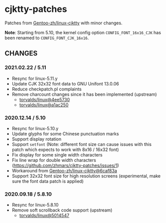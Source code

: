 # cjktty-patches

Patches from [Gentoo-zh/linux-cjktty](https://github.com/Gentoo-zh/linux-cjktty) with minor changes.

**Note**: Starting from 5.10, the kernel config option `CONFIG_FONT_16x16_CJK` has been renamed to `CONFIG_FONT_CJK_16x16`.

## CHANGES

### 2021.02.22 / 5.11

- Resync for linux-5.11.y
- Update CJK 32x32 font data to GNU Unifont 13.0.06
- Reduce checkpatch.pl complaints
- Remove charcount changes since it has been implemented (upstream)
  - [torvalds/linux@4ee5730](https://github.com/torvalds/linux/commit/4ee573086bd88ff3060dda07873bf755d332e9ba)
  - [torvalds/linux@a1ac250](https://github.com/torvalds/linux/commit/a1ac250a82a5e97db71f14101ff7468291a6aaef)

### 2020.12.14 / 5.10

- Resync for linux-5.10.y
- Update glyphs for some Chinese punctuation marks
- Support display rotation
- Support `setfont` (Note: different font size can cause issues with this patch which expects to work with 8x16 / 16x32 font)
- Fix display for some single width characters
- Fix line wrap for double width characters (<https://github.com/zhmars/cjktty-patches/issues/1>)
- Workaround from [Gentoo-zh/linux-cjktty@6caf83a](https://github.com/Gentoo-zh/linux-cjktty/commit/6caf83a638886220d1e1880c92e8b18243c3965a)
- Support 32x32 font size for high resolution screens (experimental, make sure the font data patch is applied)

### 2020.09.18 / 5.8.10

- Resync for linux-5.8.10
- Remove soft scrollback code support (upstream)
  - [torvalds/linux@5014547](https://github.com/torvalds/linux/commit/50145474f6ef4a9c19205b173da6264a644c7489)
